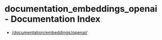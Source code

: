 # documentation_embeddings_openai - Documentation Index

- [/documentation/embeddings/openai/](./_documentation_embeddings_openai_.md)
